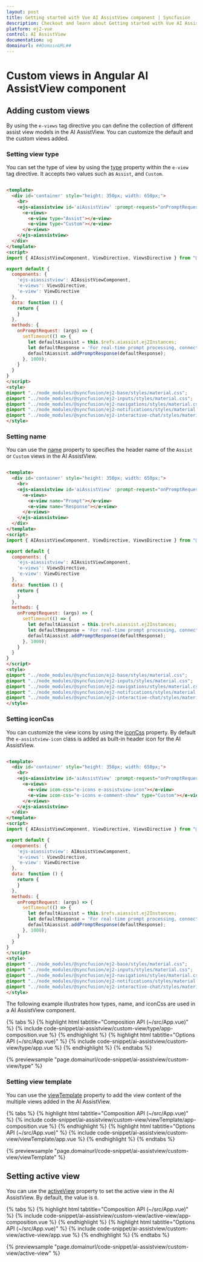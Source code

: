 ```yaml
---
layout: post
title: Getting started with Vue AI AssistView component | Syncfusion
description: Checkout and learn about Getting started with Vue AI AssistView component of Syncfusion Essential JS 2 and more details.
platform: ej2-vue
control: AI AssistView
documentation: ug
domainurl: ##DomainURL##
---
```


# Custom views in Angular AI AssistView component

## Adding custom views

By using the `e-views` tag directive you can define the collection of different assist view models in the AI AssistView. You can customize the default and the custom views added.

### Setting view type

You can set the type of view by using the [type](../api/ai-assist-view/assistViewType) property within the `e-view` tag directive. It accepts two values such as `Assist`, and `Custom`.

```html

<template>
  <div id='container' style="height: 350px; width: 650px;">
    <br>
    <ejs-aiassistview id='aiAssistView' :prompt-request="onPromptRequest" ref="aiassist">
      <e-views>
        <e-view type="Assist"></e-view>
        <e-view type="Custom"></e-view>
      </e-views>
    </ejs-aiassistview>
  </div>
</template>
<script>
import { AIAssistViewComponent, ViewDirective, ViewsDirective } from "@syncfusion/ej2-vue-interactive-chat";

export default {
  components: {
    'ejs-aiassistview': AIAssistViewComponent,
    'e-views': ViewsDirective,
    'e-view': ViewDirective
  },
  data: function () {
    return {
    }
  },
  methods: {
    onPromptRequest: (args) => {
      setTimeout(() => {
        let defaultAiassist = this.$refs.aiassist.ej2Instances;
        let defaultResponse = 'For real-time prompt processing, connect the AI AssistView component to your preferred AI service, such as OpenAI or Azure Cognitive Services. Ensure you obtain the necessary API credentials to authenticate and enable seamless integration.';
        defaultAiassist.addPromptResponse(defaultResponse);
      }, 1000);
    }
  }
}
</script>
<style>
@import "../node_modules/@syncfusion/ej2-base/styles/material.css";
@import "../node_modules/@syncfusion/ej2-inputs/styles/material.css";
@import "../node_modules/@syncfusion/ej2-navigations/styles/material.css";
@import "../node_modules/@syncfusion/ej2-notifications/styles/material.css";
@import "../node_modules/@syncfusion/ej2-interactive-chat/styles/material.css";
</style>

```

### Setting name

You can use the [name](../api/ai-assist-view/assistViewModel/#name) property to specifies the header name of the `Assist` or `Custom` views in the AI AssistView.

```html

<template>
  <div id='container' style="height: 350px; width: 650px;">
    <br>
    <ejs-aiassistview id='aiAssistView' :prompt-request="onPromptRequest" ref="aiassist">
      <e-views>
        <e-view name="Prompt"></e-view>
        <e-view name="Response"></e-view>
      </e-views>
    </ejs-aiassistview>
  </div>
</template>
<script>
import { AIAssistViewComponent, ViewDirective, ViewsDirective } from "@syncfusion/ej2-vue-interactive-chat";

export default {
  components: {
    'ejs-aiassistview': AIAssistViewComponent,
    'e-views': ViewsDirective,
    'e-view': ViewDirective
  },
  data: function () {
    return {
    }
  },
  methods: {
    onPromptRequest: (args) => {
      setTimeout(() => {
        let defaultAiassist = this.$refs.aiassist.ej2Instances;
        let defaultResponse = 'For real-time prompt processing, connect the AI AssistView component to your preferred AI service, such as OpenAI or Azure Cognitive Services. Ensure you obtain the necessary API credentials to authenticate and enable seamless integration.';
        defaultAiassist.addPromptResponse(defaultResponse);
      }, 1000);
    }
  }
}
</script>
<style>
@import "../node_modules/@syncfusion/ej2-base/styles/material.css";
@import "../node_modules/@syncfusion/ej2-inputs/styles/material.css";
@import "../node_modules/@syncfusion/ej2-navigations/styles/material.css";
@import "../node_modules/@syncfusion/ej2-notifications/styles/material.css";
@import "../node_modules/@syncfusion/ej2-interactive-chat/styles/material.css";
</style>

```

### Setting iconCss

You can customize the view icons by using the [iconCss](../api/ai-assist-view/assistViewModel/#iconcss) property. By default the `e-assistview-icon` class is added as built-in header icon for the AI AssistView.

```html

<template>
  <div id='container' style="height: 350px; width: 650px;">
    <br>
    <ejs-aiassistview id='aiAssistView' :prompt-request="onPromptRequest" ref="aiassist">
      <e-views>
        <e-view icon-css="e-icons e-assistview-icon"></e-view>
        <e-view icon-css="e-icons e-comment-show" type="Custom"></e-view>
      </e-views>
    </ejs-aiassistview>
  </div>
</template>
<script>
import { AIAssistViewComponent, ViewDirective, ViewsDirective } from "@syncfusion/ej2-vue-interactive-chat";

export default {
  components: {
    'ejs-aiassistview': AIAssistViewComponent,
    'e-views': ViewsDirective,
    'e-view': ViewDirective
  },
  data: function () {
    return {
    }
  },
  methods: {
    onPromptRequest: (args) => {
      setTimeout(() => {
        let defaultAiassist = this.$refs.aiassist.ej2Instances;
        let defaultResponse = 'For real-time prompt processing, connect the AI AssistView component to your preferred AI service, such as OpenAI or Azure Cognitive Services. Ensure you obtain the necessary API credentials to authenticate and enable seamless integration.';
        defaultAiassist.addPromptResponse(defaultResponse);
      }, 1000);
    }
  }
}
</script>
<style>
@import "../node_modules/@syncfusion/ej2-base/styles/material.css";
@import "../node_modules/@syncfusion/ej2-inputs/styles/material.css";
@import "../node_modules/@syncfusion/ej2-navigations/styles/material.css";
@import "../node_modules/@syncfusion/ej2-notifications/styles/material.css";
@import "../node_modules/@syncfusion/ej2-interactive-chat/styles/material.css";
</style>

```

The following example illustrates how types, name, and iconCss are used in a AI AssistView component.

{% tabs %}
{% highlight html tabtitle="Composition API (~/src/App.vue)" %}
{% include code-snippet/ai-assistview/custom-view/type/app-composition.vue %}
{% endhighlight %}
{% highlight html tabtitle="Options API (~/src/App.vue)" %}
{% include code-snippet/ai-assistview/custom-view/type/app.vue %}
{% endhighlight %}
{% endtabs %}
  
{% previewsample "page.domainurl/code-snippet/ai-assistview/custom-view/type" %}

### Setting view template 

You can use the [viewTemplate](../api/ai-assist-view/assistViewModel/#viewtemplate) property to add the view content of the multiple views added in the AI AssistView.

{% tabs %}
{% highlight html tabtitle="Composition API (~/src/App.vue)" %}
{% include code-snippet/ai-assistview/custom-view/viewTemplate/app-composition.vue %}
{% endhighlight %}
{% highlight html tabtitle="Options API (~/src/App.vue)" %}
{% include code-snippet/ai-assistview/custom-view/viewTemplate/app.vue %}
{% endhighlight %}
{% endtabs %}
  
{% previewsample "page.domainurl/code-snippet/ai-assistview/custom-view/viewTemplate" %}

## Setting active view

You can use the [activeView](../api/ai-assist-view#activeview) property to set the active view in the AI AssistView. By default, the value is `0`.

{% tabs %}
{% highlight html tabtitle="Composition API (~/src/App.vue)" %}
{% include code-snippet/ai-assistview/custom-view/active-view/app-composition.vue %}
{% endhighlight %}
{% highlight html tabtitle="Options API (~/src/App.vue)" %}
{% include code-snippet/ai-assistview/custom-view/active-view/app.vue %}
{% endhighlight %}
{% endtabs %}
  
{% previewsample "page.domainurl/code-snippet/ai-assistview/custom-view/active-view" %}
